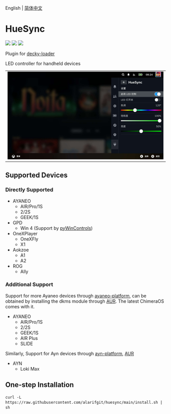 English | [简体中文](./README_cn.md)
# HueSync
[![](https://img.shields.io/github/downloads/honjow/HueSync/total.svg)](https://gitHub.com/honjow/HueSync/releases) [![](https://img.shields.io/github/downloads/honjow/HueSync/latest/total)](https://github.com/honjow/HueSync/releases/latest) [![](https://img.shields.io/github/v/release/honjow/HueSync)](https://github.com/honjow/HueSync/releases/latest)

Plugin for [decky-loader](https://github.com/SteamDeckHomebrew/decky-loader)

LED controller for handheld devices

|                           |
| ------------------------- |
| ![](./assets/HueSync.jpg) |

## Supported Devices
### Directly Supported
- AYANEO
  - AIR/Pro/1S
  - 2/2S
  - GEEK/1S
- GPD
  - Win 4 (Support by [pyWinControls](https://github.com/pelrun/pyWinControls))
- OneXPlayer
  - OneXFly
  - X1
- Aokzoe
  - A1
  - A2
- ROG
  - Ally

### Additional Support
Support for more Ayaneo devices through [ayaneo-platform](https://github.com/ShadowBlip/ayaneo-platform), can be obtained by installing the dkms module through [AUR](https://aur.archlinux.org/packages/ayaneo-platform-dkms-git). The latest ChimeraOS comes with it.

- AYANEO
  - AIR/Pro/1S
  - 2/2S
  - GEEK/1S
  - AIR Plus
  - SLIDE

Similarly, Support for Ayn devices through [ayn-platform](https://github.com/ShadowBlip/ayn-platform),  [AUR](https://aur.archlinux.org/packages/ayn-platform-dkms-git)
- AYN
  - Loki Max

## One-step Installation
```
curl -L https://raw.githubusercontent.com/alarifgit/huesync/main/install.sh | sh
```

